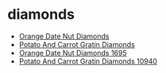 # diamonds

 * [Orange Date Nut Diamonds](../../index/o/orange-date-nut-diamonds-1695.json)
 * [Potato And Carrot Gratin Diamonds](../../index/p/potato-and-carrot-gratin-diamonds-10940.json)
 * [Orange Date Nut Diamonds 1695](../../index/o/orange-date-nut-diamonds-1695.json)
 * [Potato And Carrot Gratin Diamonds 10940](../../index/p/potato-and-carrot-gratin-diamonds-10940.json)
